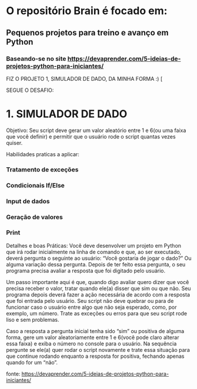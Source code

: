 # O repositório Brain é focado em: 
## Pequenos projetos para treino e avanço em Python

### Baseando-se no site https://devaprender.com/5-ideias-de-projetos-python-para-iniciantes/

FIZ O PROJETO 1, SIMULADOR DE DADO, DA MINHA FORMA :) [

SEGUE O DESAFIO:

# 1. SIMULADOR DE DADO
Objetivo: Seu script deve gerar um valor aleatório entre 1 e 6(ou uma faixa que você definir) e permitir que o usuário rode o script quantas vezes quiser.

Habilidades praticas a aplicar:

### Tratamento de exceções
### Condicionais If/Else
### Input de dados
### Geração de valores
### Print
Detalhes e boas Práticas: Você deve desenvolver um projeto em Python que irá rodar inicialmente na linha de comando e que, ao ser executado, deverá pergunta o seguinte ao usuário: “Você gostaria de jogar o dado?” Ou alguma variação dessa pergunta. Depois de ter feito essa pergunta, o seu programa precisa avaliar a resposta que foi digitado pelo usuário.

Um passo importante aqui é que, quando digo avaliar quero dizer que você precisa receber o valor, tratar quando ele(a) disser que sim ou que não. Seu programa depois deverá fazer a ação necessária de acordo com a resposta que foi entrada pelo usuário. Seu script não deve quebrar ou para de funcionar caso o usuário entre algo que não seja esperado, como, por exemplo, um número. Trate as exceções ou erros para que seu script rode liso e sem problemas.

Caso a resposta a pergunta inicial tenha sido “sim” ou positiva de alguma forma, gere um valor aleatoriamente entre 1 e 6(você pode claro alterar essa faixa) e exiba o número no console para o usuário. Na sequência pergunte se ele(a) quer rodar o script novamente e trate essa situação para que continue rodando enquanto a resposta for positiva, fechando apenas quando for um “não”.



fonte: https://devaprender.com/5-ideias-de-projetos-python-para-iniciantes/
